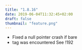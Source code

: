 ```yaml
---
title: "1.8.16"
date: 2019-06-04T11:32:45+02:00
draft: false
thumbnail: "feature.png"
---
```


*   Fixed a null pointer crash if bare <li> tag was encountered
    See !192

